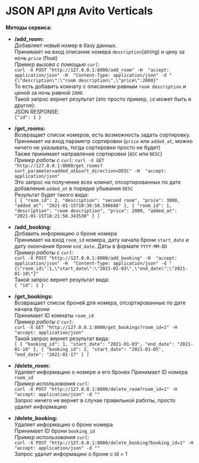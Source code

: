 # JSON API для Avito Verticals  
**Методы сервиса:**  
* **/add_room:**  
Добавляет новый номер в базу данных.  
  Принимает на вход описание номера `description`(string) и цену за ночь `price` (float)  
  *Пример вызова с помощью `curl`:*  
  `curl -X POST "http://127.0.0.1:8000/add_room" -H  "accept: application/json" -H  "Content-Type: application/json" -d "{\"description\":\"room description\",\"price\":2000}"`  
  То есть добавить комнату с описанием равным `room description` и ценой за ночь равной `2000`.  
  Такой запрос вернет результат (это просто пример, `id` может быть и другое):  
  JSON RESPONSE:  
  `{"id": 1 }`  
  
* **/get_rooms:**  
Возвращает список номеров, есть возможность задать сортировку.  
  Принимает на вход параметр сортировки (`price` или `added_at`, можно ничего не указывать, тогда сортировки просто не будет)  
  Также принимает направление сортировки (`ASC` или `DESC`)  
  *Пример работы с `curl`:*
  `curl -X GET "http://127.0.0.1:8000/get_rooms?sort_parameter=added_at&sort_direction=DESC" -H  "accept: application/json"`  
  Это запрос на получение всех комнат, отсортированных по дате добавления `added_at` в порядке убывания `DESC`  
  Результат будет такого вида:  
  `[
  {
  "room_id": 2,
  "description": "second room",
  "price": 3000,
  "added_at": "2021-01-15T18:36:50.596668"
  },
  {
  "room_id": 1,
  "description": "room description",
  "price": 2000,
  "added_at": "2021-01-15T18:21:50.343530"
  }
  ]`
  
* **/add_booking:**  
Добавить информацию о броне номера  
  Принимает на вход `room_id` номера, дату начала брони `start_date` и дату окончания брони `end_date`. Даты в формате `YYYY-MM-DD`  
  *Пример работы с `curl`:*  
  `curl -X POST "http://127.0.0.1:8000/add_booking" -H  "accept: application/json" -H  "Content-Type: application/json" -d "{\"room_id\":1,\"start_date\":\"2021-01-03\",\"end_date\":\"2021-01-10\"}"`  
  Такой запрос вернет результат вида:  
  `{
  "id": 1
  }`  
* **/get_bookings:**  
Возвращает список броней для номера, отсортированные по дате начала брони  
  Принимает ID комнаты `room_id`  
  *Пример работы с `curl`:*  
  `curl -X GET "http://127.0.0.1:8000/get_bookings?room_id=1" -H  "accept: application/json"`  
  Такой запрос вернет результат вида:  
  `[
  {
  "booking_id": 1,
  "start_date": "2021-01-03",
  "end_date": "2021-01-10"
  },
  {
  "booking_id": 2,
  "start_date": "2021-01-05",
  "end_date": "2021-01-17"
  }
  ]`  
* **/delete_room:**  
Удаляет информацию о номере и его бронях 
  Принимает ID номера `room_id`  
  *Пример использования `curl`:*  
  `curl -X POST "http://127.0.0.1:8000/delete_room?room_id=1" -H  "accept: application/json" -d ""`  
  Запрос ничего не вернет в случае правильной работы, просто удалит информацию  

* **/delete_booking:**  
Удаляет информацию о броне номера  
  Принимает ID брони `booking_id`  
  *Пример использования `curl`:*  
  `curl -X POST "http://127.0.0.1:8000/delete_booking?booking_id=1" -H  "accept: application/json" -d ""`  
  Запрос удалит информацию о броне c id = 1  
  